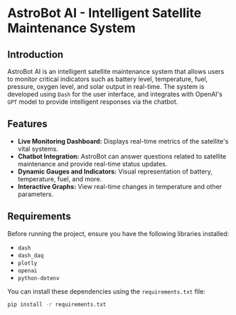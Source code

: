 # AstroBot AI - Intelligent Satellite Maintenance System

## Introduction
AstroBot AI is an intelligent satellite maintenance system that allows users to monitor critical indicators such as battery level, temperature, fuel, pressure, oxygen level, and solar output in real-time. The system is developed using `Dash` for the user interface, and integrates with OpenAI's `GPT` model to provide intelligent responses via the chatbot.

## Features
- **Live Monitoring Dashboard:** Displays real-time metrics of the satellite's vital systems.
- **Chatbot Integration:** AstroBot can answer questions related to satellite maintenance and provide real-time status updates.
- **Dynamic Gauges and Indicators:** Visual representation of battery, temperature, fuel, and more.
- **Interactive Graphs:** View real-time changes in temperature and other parameters.

## Requirements
Before running the project, ensure you have the following libraries installed:

- `dash`
- `dash_daq`
- `plotly`
- `openai`
- `python-dotenv`

You can install these dependencies using the `requirements.txt` file:

```bash
pip install -r requirements.txt
